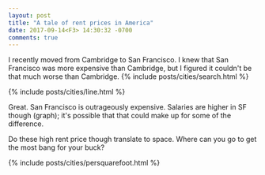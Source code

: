 ```yaml
---
layout: post
title: "A tale of rent prices in America"
date: 2017-09-14<F3> 14:30:32 -0700
comments: true
---
```


I recently moved from Cambridge to San Francisco. I knew that San Francisco was more expensive than Cambridge, but I figured it couldn't be that much worse than Cambridge.
{% include posts/cities/search.html %}

{% include posts/cities/line.html %}

Great. San Francisco is outrageously expensive. Salaries are higher in SF though (graph); it's possible that that could make up for some of the difference.

Do these high rent price though translate to space. Where can you go to get the most bang for your buck?

{% include posts/cities/persquarefoot.html %}
